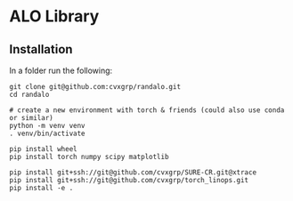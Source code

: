 # ALO Library

## Installation

In a folder run the following:

```
git clone git@github.com:cvxgrp/randalo.git
cd randalo

# create a new environment with torch & friends (could also use conda or similar)
python -m venv venv
. venv/bin/activate

pip install wheel
pip install torch numpy scipy matplotlib

pip install git+ssh://git@github.com/cvxgrp/SURE-CR.git@xtrace
pip install git+ssh://git@github.com/cvxgrp/torch_linops.git
pip install -e .
```
